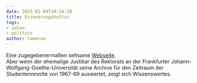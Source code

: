 ```yaml
---
date: 2025-01-04T10:14:10
title: Erinnerungskultur
tags: 
- salon 
- politics
author: tamarue
---
```


Eine zugegebenermaßen seltsame [Webseite](https://studentenbewegung-frankfurt.de).  
Aber wenn der ehemalige Justitiar des Rektorats an der Frankfurter Johann-Wolfgang-Goethe-Universität seine Archive für den Zeitraum der Studentenrevolte von 1967-69 auswertet, zeigt sich Wissenswertes. 